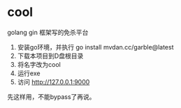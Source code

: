 # cool
golang gin 框架写的免杀平台
1. 安装go环境，并执行 go install mvdan.cc/garble@latest
2. 下载本项目到D盘根目录
3. 将名字改为cool
4. 运行exe
5. 访问 http://127.0.0.1:9000

先这样用，不能bypass了再说。
